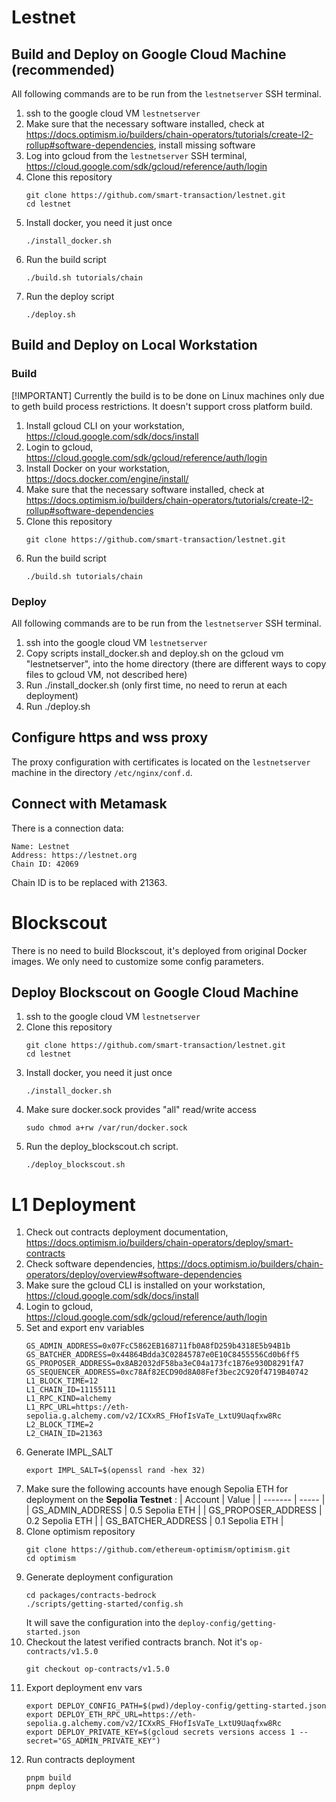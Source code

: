 # Lestnet

## Build and Deploy on Google Cloud Machine (recommended)

All following commands are to be run from the `lestnetserver` SSH terminal.

1.  ssh to the google cloud VM `lestnetserver`
1.  Make sure that the necessary software installed, check at https://docs.optimism.io/builders/chain-operators/tutorials/create-l2-rollup#software-dependencies, install missing software
1.  Log into gcloud from the `lestnetserver` SSH terminal, https://cloud.google.com/sdk/gcloud/reference/auth/login
1.  Clone this repository
    ```
    git clone https://github.com/smart-transaction/lestnet.git
    cd lestnet
    ```
1.  Install docker, you need it just once 
    ```
    ./install_docker.sh
    ```
1.  Run the build script
    ```
    ./build.sh tutorials/chain
    ```
1.  Run the deploy script
    ```
    ./deploy.sh
    ```

## Build and Deploy on Local Workstation

### Build

[!IMPORTANT] Currently the build is to be done on Linux machines only due to geth build process restrictions. It doesn't support cross platform build.

1.  Install gcloud CLI on your workstation, https://cloud.google.com/sdk/docs/install
1.  Login to gcloud, https://cloud.google.com/sdk/gcloud/reference/auth/login
1.  Install Docker on your workstation, https://docs.docker.com/engine/install/
1.  Make sure that the necessary software installed, check at https://docs.optimism.io/builders/chain-operators/tutorials/create-l2-rollup#software-dependencies
1.  Clone this repository
    ```
    git clone https://github.com/smart-transaction/lestnet.git
    ```
1.  Run the build script
    ```
    ./build.sh tutorials/chain
    ```

### Deploy

All following commands are to be run from the `lestnetserver` SSH terminal.

1.  ssh into the google cloud VM `lestnetserver`
1.  Copy scripts install_docker.sh and deploy.sh on the gcloud vm "lestnetserver", into the home directory (there are different ways to copy files to gcloud VM, not described here)
1.  Run ./install_docker.sh (only first time, no need to rerun at each deployment)
2.  Run ./deploy.sh

## Configure https and wss proxy

The proxy configuration with certificates is located on the `lestnetserver` machine in the directory `/etc/nginx/conf.d`.

## Connect with Metamask

There is a connection data:

```
Name: Lestnet
Address: https://lestnet.org
Chain ID: 42069
```

Chain ID is to be replaced with 21363.

# Blockscout

There is no need to build Blockscout, it's deployed from original Docker images. We only need to customize some config parameters.

## Deploy Blockscout on Google Cloud Machine

1.  ssh to the google cloud VM `lestnetserver`
1.  Clone this repository
    ```
    git clone https://github.com/smart-transaction/lestnet.git
    cd lestnet
    ```
1.  Install docker, you need it just once 
    ```
    ./install_docker.sh
    ```
1.  Make sure docker.sock provides "all" read/write access
    ```
    sudo chmod a+rw /var/run/docker.sock
    ```
1.  Run the deploy_blockscout.ch script.
    ```
    ./deploy_blockscout.sh
    ```

# L1 Deployment
1. Check out contracts deployment documentation, https://docs.optimism.io/builders/chain-operators/deploy/smart-contracts
1.  Check software dependencies, https://docs.optimism.io/builders/chain-operators/deploy/overview#software-dependencies
1.  Make sure the gcloud CLI is installed on your workstation, https://cloud.google.com/sdk/docs/install
1.  Login to gcloud, https://cloud.google.com/sdk/gcloud/reference/auth/login
1.  Set and export env variables
    ```
    GS_ADMIN_ADDRESS=0x07FcC5862EB168711fb0A8fD259b4318E5b94B1b
    GS_BATCHER_ADDRESS=0x44864Bdda3C02845787e0E10C8455556Cd0b6ff5
    GS_PROPOSER_ADDRESS=0x8AB2032dF58ba3eC04a173fc1B76e930D8291fA7
    GS_SEQUENCER_ADDRESS=0xc78Af82ECD90d8A08Fef3bec2C920f4719B40742
    L1_BLOCK_TIME=12
    L1_CHAIN_ID=11155111
    L1_RPC_KIND=alchemy
    L1_RPC_URL=https://eth-sepolia.g.alchemy.com/v2/ICXxRS_FHofIsVaTe_LxtU9Uaqfxw8Rc
    L2_BLOCK_TIME=2
    L2_CHAIN_ID=21363
    ```
1.  Generate IMPL_SALT
    ```
    export IMPL_SALT=$(openssl rand -hex 32)
    ```
1.  Make sure the following accounts have enough Sepolia ETH for deployment on the **Sepolia Testnet** :
    | Account | Value |
    | ------- | ----- |
    | GS_ADMIN_ADDRESS | 0.5 Sepolia ETH |
    | GS_PROPOSER_ADDRESS | 0.2 Sepolia ETH |
    | GS_BATCHER_ADDRESS | 0.1 Sepolia ETH |
1.  Clone optimism repository
    ```
    git clone https://github.com/ethereum-optimism/optimism.git
    cd optimism
    ```
1.  Generate deployment configuration
    ```
    cd packages/contracts-bedrock
    ./scripts/getting-started/config.sh
    ```
    It will save the configuration into the `deploy-config/getting-started.json`
1.  Checkout the latest verified contracts branch. Not it's `op-contracts/v1.5.0`
    ```
    git checkout op-contracts/v1.5.0
    ```
1.  Export deployment env vars
    ```
    export DEPLOY_CONFIG_PATH=$(pwd)/deploy-config/getting-started.json
    export DEPLOY_ETH_RPC_URL=https://eth-sepolia.g.alchemy.com/v2/ICXxRS_FHofIsVaTe_LxtU9Uaqfxw8Rc
    export DEPLOY_PRIVATE_KEY=$(gcloud secrets versions access 1 --secret="GS_ADMIN_PRIVATE_KEY")
    ```
1.  Run contracts deployment
    ```
    pnpm build
    pnpm deploy
    ```
